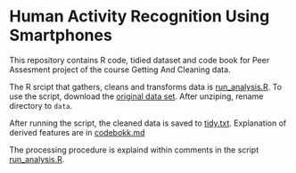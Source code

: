 # Human Activity Recognition Using Smartphones

This repository contains R code, tidied dataset and code book for 
Peer Assesment project of the course Getting And Cleaning data.

The R srcipt that gathers, cleans and transforms data is [run_analysis.R](run_analysis.R).
To use the script, download the [original data set](https://d396qusza40orc.cloudfront.net/getdata%2Fprojectfiles%2FUCI%20HAR%20Dataset.zip).
After unziping, rename directory to `data`.

After running the script, the cleaned data is saved to [tidy.txt](tidy.txt).
Explanation of derived features are in [codebokk.md](codebook.md)

The processing procedure is explaind within comments in the script [run_analysis.R](run_analysis.R).

